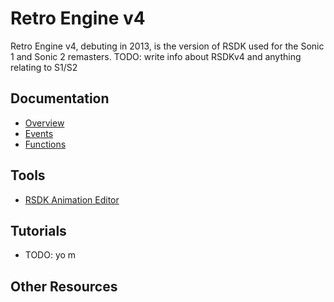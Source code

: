 # Retro Engine v4

Retro Engine v4, debuting in 2013, is the version of RSDK used for the Sonic 1 and Sonic 2 remasters.
TODO: write info about RSDKv4 and anything relating to S1/S2

## Documentation
- [Overview](./Overview)
- [Events](./Events)
- [Functions](./Functions)

## Tools
- [RSDK Animation Editor](./../Common/Tools/RSDK-Anim-Editor)

## Tutorials
- TODO: yo m

## Other Resources


